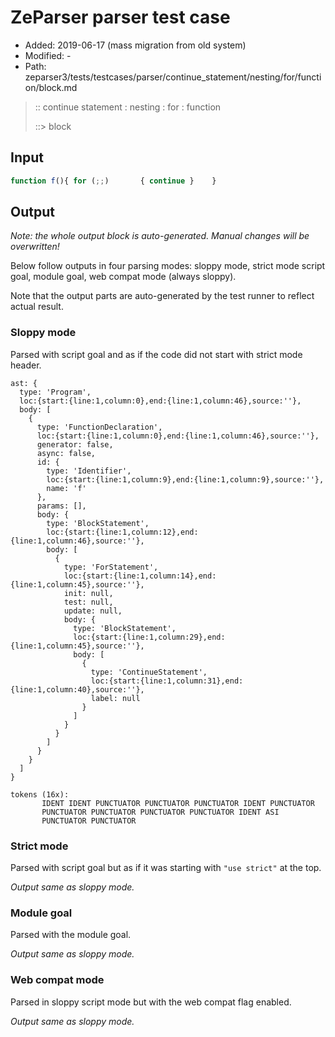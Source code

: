 # ZeParser parser test case

- Added: 2019-06-17 (mass migration from old system)
- Modified: -
- Path: zeparser3/tests/testcases/parser/continue_statement/nesting/for/function/block.md

> :: continue statement : nesting : for : function
>
> ::> block

## Input

`````js
function f(){ for (;;)       { continue }    }
`````

## Output

_Note: the whole output block is auto-generated. Manual changes will be overwritten!_

Below follow outputs in four parsing modes: sloppy mode, strict mode script goal, module goal, web compat mode (always sloppy).

Note that the output parts are auto-generated by the test runner to reflect actual result.

### Sloppy mode

Parsed with script goal and as if the code did not start with strict mode header.

`````
ast: {
  type: 'Program',
  loc:{start:{line:1,column:0},end:{line:1,column:46},source:''},
  body: [
    {
      type: 'FunctionDeclaration',
      loc:{start:{line:1,column:0},end:{line:1,column:46},source:''},
      generator: false,
      async: false,
      id: {
        type: 'Identifier',
        loc:{start:{line:1,column:9},end:{line:1,column:9},source:''},
        name: 'f'
      },
      params: [],
      body: {
        type: 'BlockStatement',
        loc:{start:{line:1,column:12},end:{line:1,column:46},source:''},
        body: [
          {
            type: 'ForStatement',
            loc:{start:{line:1,column:14},end:{line:1,column:45},source:''},
            init: null,
            test: null,
            update: null,
            body: {
              type: 'BlockStatement',
              loc:{start:{line:1,column:29},end:{line:1,column:45},source:''},
              body: [
                {
                  type: 'ContinueStatement',
                  loc:{start:{line:1,column:31},end:{line:1,column:40},source:''},
                  label: null
                }
              ]
            }
          }
        ]
      }
    }
  ]
}

tokens (16x):
       IDENT IDENT PUNCTUATOR PUNCTUATOR PUNCTUATOR IDENT PUNCTUATOR
       PUNCTUATOR PUNCTUATOR PUNCTUATOR PUNCTUATOR IDENT ASI
       PUNCTUATOR PUNCTUATOR
`````

### Strict mode

Parsed with script goal but as if it was starting with `"use strict"` at the top.

_Output same as sloppy mode._

### Module goal

Parsed with the module goal.

_Output same as sloppy mode._

### Web compat mode

Parsed in sloppy script mode but with the web compat flag enabled.

_Output same as sloppy mode._
